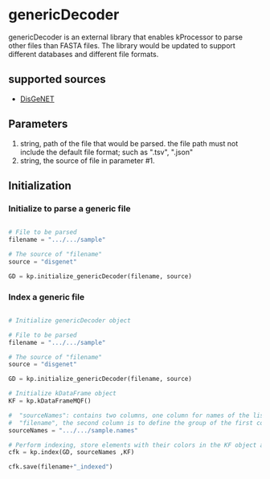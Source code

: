 # genericDecoder

genericDecoder is an external library that enables kProcessor to parse other files than FASTA files. The library would be updated to support different databases and different file formats.

## supported sources

- [DisGeNET](http://www.disgenet.org)

## Parameters

1. string, path of the file that would be parsed. the file path must not include the default file format; such as ".tsv", ".json"
2. string, the source of file in parameter #1.

## Initialization

### Initialize to parse a generic file

```python

# File to be parsed
filename = ".../.../sample"

# The source of "filename"
source = "disgenet"

GD = kp.initialize_genericDecoder(filename, source)

```

### Index a generic file

```python

# Initialize genericDecoder object

# File to be parsed
filename = ".../.../sample"

# The source of "filename"
source = "disgenet"

GD = kp.initialize_genericDecoder(filename, source)

# Initialize kDataFrame object
KF = kp.kDataFrameMQF()

#  "sourceNames": contains two columns, one column for names of the lists in
#  "filename", the second column is to define the group of the first column.
sourceNames = ".../.../sample.names"

# Perform indexing, store elements with their colors in the KF object and the colors information will be returned as a colored_kDataFrame (cfk)
cfk = kp.index(GD, sourceNames ,KF)

cfk.save(filename+"_indexed")

```
